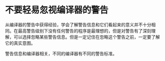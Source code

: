# 不要轻易忽视编译器的警告

从编译器的警告中获得经验，学会了解警告信息和它们看起来的意义并不十分相同。在最高警告级别下没有任何警告的程序是最理想的，但是对警告有了深刻理解，可以选择忽略某些警告信息。但是一定记住在忽略这个警告之前，一定要了解它的真实意图。

警告信息和编译器相关，不同的编译器有不同的警告标准。

